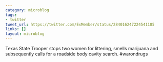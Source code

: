 ```yaml
---
category: microblog
tags:
- twitter
tweet_url: https://twitter.com/ExMember/status/284016247224541185
links: []
layout: microblog
---
```

Texas State Trooper stops two women for littering, smells marijuana and subsequently calls for a roadside body cavity search. #warondrugs
